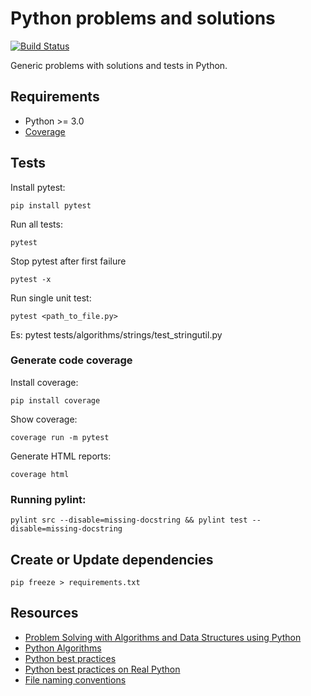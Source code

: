 # Python problems and solutions

[![Build Status](https://travis-ci.org/andreafiori/python-coding-dojo.svg?branch=master)](https://travis-ci.org/andreafiori/python-coding-dojo)

Generic problems with solutions and tests in Python.

## Requirements

- Python >= 3.0
- [Coverage](https://coverage.readthedocs.io/en/coverage-4.5.1a/index.html)

## Tests

Install pytest:

    pip install pytest

Run all tests:

    pytest

Stop pytest after first failure

    pytest -x

Run single unit test:

    pytest <path_to_file.py>

Es: pytest tests/algorithms/strings/test_stringutil.py

### Generate code coverage

Install coverage:

    pip install coverage

Show coverage:

    coverage run -m pytest

Generate HTML reports:

    coverage html

### Running pylint:

	pylint src --disable=missing-docstring && pylint test --disable=missing-docstring

## Create or Update dependencies

    pip freeze > requirements.txt

## Resources

- [Problem Solving with Algorithms and Data Structures using Python](http://interactivepython.org/runestone/static/pythonds/index.html)
- [Python Algorithms](https://github.com/TheAlgorithms/Python)
- [Python best practices](https://towardsdatascience.com/30-python-best-practices-tips-and-tricks-caefb9f8c5f5)
- [Python best practices on Real Python](https://realpython.com/tutorials/best-practices/)
- [File naming conventions](https://softwareengineering.stackexchange.com/questions/308972/python-file-naming-convention)

